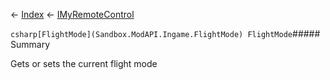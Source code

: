 ← [Index](Api-Index) ← [IMyRemoteControl](Sandbox.ModAPI.Ingame.IMyRemoteControl)

```csharp[FlightMode](Sandbox.ModAPI.Ingame.FlightMode) FlightMode```##### Summary

Gets or sets the current flight mode

